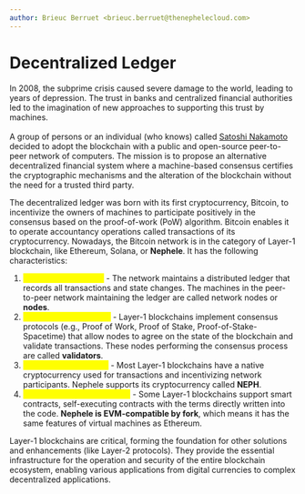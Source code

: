 ```yaml
---
author: Brieuc Berruet <brieuc.berruet@thenephelecloud.com>
---
```



# Decentralized Ledger

In 2008, the subprime crisis caused severe damage to the world, leading to years of depression. The trust in banks and centralized financial authorities led to the imagination of new approaches to supporting this trust by machines. \
\
A group of persons or an individual (who knows) called [Satoshi Nakamoto](https://bitcoin.org/bitcoin.pdf) decided to adopt the blockchain with a public and open-source peer-to-peer network of computers. The mission is to propose an alternative decentralized financial system where a machine-based consensus certifies the cryptographic mechanisms and the alteration of the blockchain without the need for a trusted third party.

The decentralized ledger was born with its first cryptocurrency, Bitcoin, to incentivize the owners of machines to participate positively in the consensus based on the proof-of-work (PoW) algorithm. Bitcoin enables it to operate accountancy operations called transactions of its cryptocurrency. Nowadays, the Bitcoin network is in the category of Layer-1 blockchain, like Ethereum, Solana, or **Nephele**. It has the following characteristics:

1. <mark style="color:yellow;">Decentralized Ledger</mark> _-_ The network maintains a distributed ledger that records all transactions and state changes. The machines in the peer-to-peer network maintaining the ledger are called network nodes or **nodes**.
2. <mark style="color:yellow;">Consensus Mechanism</mark> - Layer-1 blockchains implement consensus protocols (e.g., Proof of Work, Proof of Stake, Proof-of-Stake-Spacetime) that allow nodes to agree on the state of the blockchain and validate transactions. These nodes performing the consensus process are called **validators**.
3. <mark style="color:yellow;">Native Cryptocurrency</mark> - Most Layer-1 blockchains have a native cryptocurrency used for transactions and incentivizing network participants. Nephele supports its cryptocurrency called **NEPH**.
4. <mark style="color:yellow;">Smart Contract Functionality</mark> - Some Layer-1 blockchains support smart contracts, self-executing contracts with the terms directly written into the code. **Nephele is EVM-compatible by fork**, which means it has the same features of virtual machines as Ethereum.

Layer-1 blockchains are critical, forming the foundation for other solutions and enhancements (like Layer-2 protocols). They provide the essential infrastructure for the operation and security of the entire blockchain ecosystem, enabling various applications from digital currencies to complex decentralized applications.
